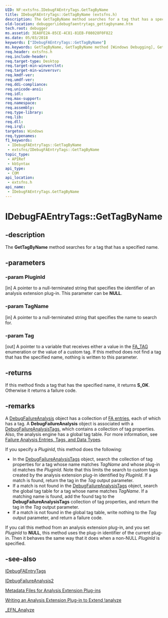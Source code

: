 ```yaml
---
UID: NF:extsfns.IDebugFAEntryTags.GetTagByName
title: IDebugFAEntryTags::GetTagByName (extsfns.h)
description: The GetTagByName method searches for a tag that has a specified name.
old-location: debugger\idebugfaentrytags_gettagbyname.htm
tech.root: debugger
ms.assetid: 3EA8FE2A-85CE-4C81-81EB-F08028F0F822
ms.date: 05/03/2018
keywords: ["IDebugFAEntryTags::GetTagByName"]
ms.keywords: GetTagByName, GetTagByName method [Windows Debugging], GetTagByName method [Windows Debugging],IDebugFAEntryTags interface, IDebugFAEntryTags interface [Windows Debugging],GetTagByName method, IDebugFAEntryTags.GetTagByName, IDebugFAEntryTags::GetTagByName, debugger.idebugfaentrytags_gettagbyname, extsfns/IDebugFAEntryTags::GetTagByName
req.header: extsfns.h
req.include-header: 
req.target-type: Desktop
req.target-min-winverclnt: 
req.target-min-winversvr: 
req.kmdf-ver: 
req.umdf-ver: 
req.ddi-compliance: 
req.unicode-ansi: 
req.idl: 
req.max-support: 
req.namespace: 
req.assembly: 
req.type-library: 
req.lib: 
req.dll: 
req.irql: 
targetos: Windows
req.typenames: 
f1_keywords:
 - IDebugFAEntryTags::GetTagByName
 - extsfns/IDebugFAEntryTags::GetTagByName
topic_type:
 - APIRef
 - kbSyntax
api_type:
 - COM
api_location:
 - extsfns.h
api_name:
 - IDebugFAEntryTags.GetTagByName
---
```


# IDebugFAEntryTags::GetTagByName


## -description

The <b>GetTagByName</b> method searches for a tag that has a specified name.

## -parameters

### -param PluginId 

[in]
A pointer to a null-terminated string that specifies the identifier of an analysis extension plug-in. This parameter can be <b>NULL</b>.

### -param TagName 

[in]
A pointer to a null-terminated string that specifies the name to search for.

### -param Tag 

[out]
A pointer to a variable that receives either a value in the <a href="https://docs.microsoft.com/windows-hardware/drivers/debugger/writing-an-analysis-extension-to-extend--analyze">FA_TAG</a> enumeration or the value of a custom tag. If this method does not find a tag that has the specified name, nothing is written to this parameter.

## -returns

If this method finds a tag that has the specified name, it returns <b>S_OK</b>. Otherwise it returns a failure code.

## -remarks

A <a href="https://docs.microsoft.com/windows-hardware/drivers/ddi/extsfns/nn-extsfns-idebugfailureanalysis2">DebugFailureAnalysis</a> object has a collection of <a href="https://docs.microsoft.com/windows-hardware/drivers/debugger/failure-analysis-entries">FA entries</a>, each of which has a tag. A <b>DebugFailureAnalysis</b> object is associated with a <a href="https://docs.microsoft.com/windows-hardware/drivers/ddi/extsfns/nn-extsfns-idebugfaentrytags">DebugFailureAnalysisTags</a>, which contains a collection of tag properties. Also, the analysis engine has a global tag table. For more information, see <a href="https://docs.microsoft.com/windows-hardware/drivers/debugger/writing-an-analysis-extension-to-extend--analyze">Failure Analysis Entries, Tags, and Data Types</a>.

If you specify a <i>PluginId</i>, this method does the following:

<ul>
<li>In the  <a href="https://docs.microsoft.com/windows-hardware/drivers/ddi/extsfns/nn-extsfns-idebugfaentrytags">DebugFailureAnalysisTags</a> object, search the collection of tag properties for a tag whose name matches <i>TagName</i> and whose plug-in id matches the <i>PluginId</i>. Note that this limits the search to custom tags created by the analysis extension plug-in identified by <i>PluginId</i>. If a match is found, return the tag in the <i>Tag</i> output parameter.</li>
<li>If a match is not found in the <a href="https://docs.microsoft.com/windows-hardware/drivers/ddi/extsfns/nn-extsfns-idebugfaentrytags">DebugFailureAnalysisTags</a> object, search the global tag table for a tag whose name matches <i>TagName</i>. If a matching name is found, add the found tag to the <b>DebugFailureAnalysisTags</b> collection of tag properties, and return the tag in the <i>Tag</i> output parameter.</li>
<li>If a match is not found in the global tag table, write nothing to the <i>Tag</i> output parameter, and return a failure code.</li>
</ul>
If you call this method from an analysis extension plug-in, and you set <i>PluginId</i> to <b>NULL</b>, this method uses the plug-in identifier of the current plug-in. Then it behaves the same way that it does when a non-NULL <i>PluginId</i> is specified.

## -see-also

<a href="https://docs.microsoft.com/windows-hardware/drivers/ddi/extsfns/nn-extsfns-idebugfaentrytags">IDebugFAEntryTags</a>



<a href="https://docs.microsoft.com/windows-hardware/drivers/ddi/extsfns/nn-extsfns-idebugfailureanalysis2">IDebugFailureAnalysis2</a>



<a href="https://docs.microsoft.com/windows-hardware/drivers/debugger/metadata-files-for-analysis-extensions">Metadata Files for Analysis Extension Plug-ins</a>



<a href="https://docs.microsoft.com/windows-hardware/drivers/debugger/writing-an-analysis-extension-to-extend--analyze">Writing an Analysis Extension Plug-in to Extend !analyze</a>



<a href="https://docs.microsoft.com/windows-hardware/drivers/ddi/extsfns/nc-extsfns-ext_analysis_plugin">_EFN_Analyze</a>

